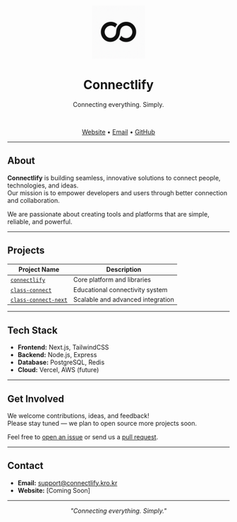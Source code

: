 <p align="center">
  <img src="3A137755-1057-4A1B-A2CB-375F30336595.PNG" alt="Connectlify Logo" width="120" height="120">
</p>

<h1 align="center">Connectlify</h1>

<p align="center">
  Connecting everything. Simply.
</p>

<br />

<p align="center">
  <a href="https://connectlify.kro.kr">Website</a> •
  <a href="mailto:support@connectlify.kro.kr">Email</a> •
  <a href="https://github.com/connectlify">GitHub</a>
</p>

---

## About

**Connectlify** is building seamless, innovative solutions to connect people, technologies, and ideas.  
Our mission is to empower developers and users through better connection and collaboration.

We are passionate about creating tools and platforms that are simple, reliable, and powerful.

---

## Projects

| Project Name           | Description                                        |
| ---------------------- | -------------------------------------------------- |
| [`connectlify`](https://github.com/connectlify/connectlify) | Core platform and libraries |
| [`class-connect`](https://github.com/connectlify/class-connect) | Educational connectivity system |
| [`class-connect-next`](https://github.com/connectlify/class-connect-next) | Scalable and advanced integration |

---

## Tech Stack

- **Frontend:** Next.js, TailwindCSS
- **Backend:** Node.js, Express
- **Database:** PostgreSQL, Redis
- **Cloud:** Vercel, AWS (future)

---

## Get Involved

We welcome contributions, ideas, and feedback!  
Please stay tuned — we plan to open source more projects soon.

Feel free to [open an issue](https://github.com/connectlify/connectlify/issues) or send us a [pull request](https://github.com/connectlify/connectlify/pulls).

---

## Contact

- **Email:** [support@connectlify.kro.kr](mailto:support@connectlify.kro.kr)
- **Website:** [Coming Soon]

---

<p align="center">
  <i>"Connecting everything. Simply."</i>
</p>
